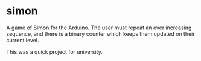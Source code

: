 # simon
A game of Simon for the Arduino. The user must repeat an ever increasing sequence, and there is a binary counter which keeps them updated on their current level.

This was a quick project for university.
